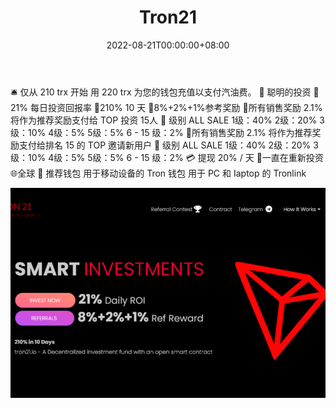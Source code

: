 ﻿---
title: "Tron21"
description: "21% 每日投资回报率
参考：8%+2%+1%参考奖励
全部：10 天内 210%"
date: 2022-08-21T00:00:00+08:00
lastmod: 2022-08-21T00:00:00+08:00
draft: false
authors: ["boogArno"]
featuredImage: "tron21-2.png"
tags: ["High risk","Tron21"]
categories: ["nfts"]
nfts: ["High risk"]
blockchain: "TRON"
website: "https://dappradar.com/"
twitter: "https://twitter.com/"
discord: ""
telegram: ""
github: ""
youtube: ""
twitch: ""
facebook: ""
instagram: ""
reddit: ""
medium: ""
steam: ""
gitbook: ""
googleplay: ""
appstore: ""
status: "Live"
weight: 
lightgallery: true
toc: true
pinned: false
recommend: false
recommend1: false
---
🛎 仅从 210 trx 开始
用 220 trx 为您的钱包充值以支付汽油费。
📜 聪明的投资
🚀 21% 每日投资回报率
🚀210% 10 天
🚀8%+2%+1%参考奖励
🚀所有销售奖励 2.1% 将作为推荐奖励支付给 TOP 投资
15人
🎢 级别 ALL SALE
1级：40%
2级：20%
3级：10%
4级：5%
5级：5%
6 - 15 级：2%
🚀所有销售奖励 2.1% 将作为推荐奖励支付给排名 15 的 TOP 邀请新用户
🎢 级别 ALL SALE
1级：40%
2级：20%
3级：10%
4级：5%
5级：5%
6 - 15 级：2%
💳 提现 20% / 天
🎡一直在重新投资
🌐全球
📲 推荐钱包
用于移动设备的 Tron 钱包
用于 PC 和 Iaptop 的 Tronlink

![tron2121forday-dapp-high-risk-tron-image1_6fa2fa5a3a1b46b2c8f66fc2c81e2e9c](tron2121forday-dapp-high-risk-tron-image1_6fa2fa5a3a1b46b2c8f66fc2c81e2e9c.png)